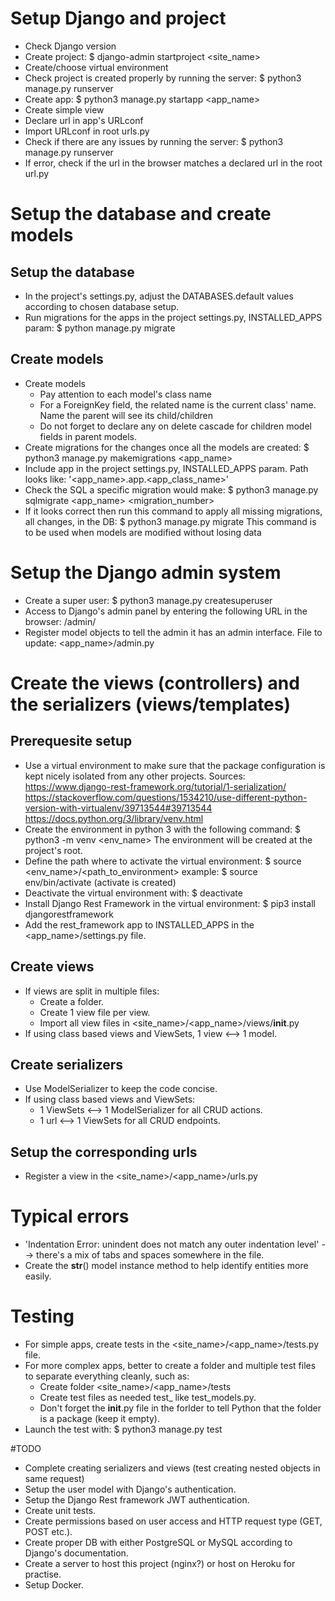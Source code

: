 
# Setup Django and project

- Check Django version
- Create project:
$ django-admin startproject <site_name>
- Create/choose virtual environment
- Check project is created properly by running the server:
$ python3 manage.py runserver
- Create app:
$ python3 manage.py startapp <app_name>
- Create simple view
- Declare url in app's URLconf
- Import URLconf in root urls.py
- Check if there are any issues by running the server:
$ python3 manage.py runserver
- If error, check if the url in the browser matches a declared url in the root url.py

# Setup the database and create models

## Setup the database

- In the project's settings.py, adjust the DATABASES.default values according to chosen database setup.
- Run migrations for the apps in the project settings.py, INSTALLED_APPS param:
$ python manage.py migrate

## Create models

- Create models
    - Pay attention to each model's class name
    - For a ForeignKey field, the related name is the current class' name. Name the parent will see its child/children
    - Do not forget to declare any on delete cascade for children model fields in parent models.
- Create migrations for the changes once all the models are created:
$ python3 manage.py makemigrations <app_name>
- Include app in the project settings.py, INSTALLED_APPS param. Path looks like:
'<app_name>.app.<app_class_name>'
- Check the SQL a specific migration would make:
$ python3 manage.py sqlmigrate <app_name> <migration_number>
- If it looks correct then run this command to apply all missing migrations, all changes, in the DB:
$ python3 manage.py migrate
This command is to be used when models are modified without losing data

# Setup the Django admin system
- Create a super user:
$ python3 manage.py createsuperuser
- Access to Django's admin panel by entering the following URL in the browser:
<domain>/admin/
- Register model objects to tell the admin it has an admin interface. File to update:
<app_name>/admin.py

# Create the views (controllers) and the serializers (views/templates)

## Prerequesite setup

- Use a virtual environment to make sure that the package configuration is kept nicely isolated from any other projects.
Sources:
https://www.django-rest-framework.org/tutorial/1-serialization/
https://stackoverflow.com/questions/1534210/use-different-python-version-with-virtualenv/39713544#39713544
https://docs.python.org/3/library/venv.html
- Create the environment in python 3 with the following command:
$ python3 -m venv <env_name>
The environment will be created at the project's root.
- Define the path where to activate the virtual environment:
$ source <env_name>/<path_to_environment>
example:
$ source env/bin/activate
(activate is created)
- Deactivate the virtual environment with:
$ deactivate
- Install Django Rest Framework in the virtual environment:
$ pip3 install djangorestframework
- Add the rest_framework app to INSTALLED_APPS in the <app_name>/settings.py file.

## Create views
- If views are split in multiple files:
  - Create a <views> folder.
  - Create 1 view file per view.
  - Import all view files in <site_name>/<app_name>/views/__init__.py
- If using class based views and ViewSets, 1 view <--> 1 model.

## Create serializers
- Use ModelSerializer to keep the code concise.
- If using class based views and ViewSets:
  - 1 ViewSets <--> 1 ModelSerializer for all CRUD actions.
  - 1 url <--> 1 ViewSets for all CRUD endpoints.


## Setup the corresponding urls
- Register a view in the <site_name>/<app_name>/urls.py


# Typical errors
-  'Indentation Error: unindent does not match any outer indentation level'
--> there's a mix of tabs and spaces somewhere in the file.
- Create the __str__() model instance method to help identify entities more easily.

# Testing
- For simple apps, create tests in the <site_name>/<app_name>/tests.py file.
- For more complex apps, better to create a folder and multiple test files to separate
everything cleanly, such as:
  - Create folder <site_name>/<app_name>/tests
  - Create test files as needed test_<whatever is being tested> like test_models.py.
  - Don't forget the __init__.py file in the forlder to tell Python that the folder
  is a package (keep it empty).
- Launch the test with:
$ python3 manage.py test

#TODO
- Complete creating serializers and views (test creating nested objects in same request)
- Setup the user model with Django's authentication.
- Setup the Django Rest framework JWT authentication.
- Create unit tests.
- Create permissions based on user access and HTTP request type (GET, POST etc.).
- Create proper DB with either PostgreSQL or MySQL according to Django's documentation.
- Create a server to host this project (nginx?) or host on Heroku for practise.
- Setup Docker.
